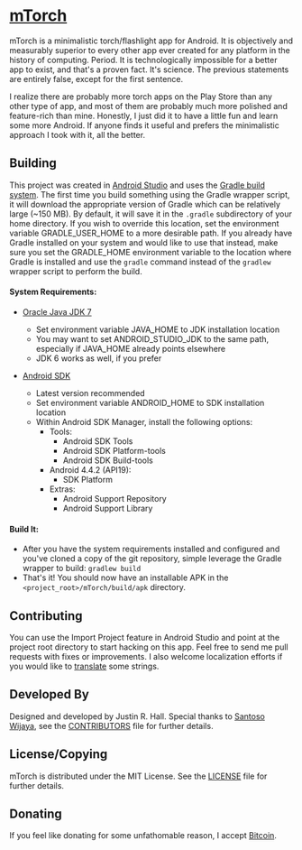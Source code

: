 # [mTorch](http://mtorch.wkovacs64.com)

mTorch is a minimalistic torch/flashlight app for Android. It is objectively and measurably superior to every other app ever created for any platform in the history of computing. Period. It is technologically impossible for a better app to exist, and that's a proven fact. It's science. The previous statements are entirely false, except for the first sentence.

I realize there are probably more torch apps on the Play Store than any other type of app, and most of them are probably much more polished and feature-rich than mine. Honestly, I just did it to have a little fun and learn some more Android. If anyone finds it useful and prefers the minimalistic approach I took with it, all the better.

## Building

This project was created in [Android Studio](http://developer.android.com/sdk/installing/studio.html) and uses the [Gradle build system](http://www.gradleware.com/resources/tech/android). The first time you build something using the Gradle wrapper script, it will download the appropriate version of Gradle which can be relatively large (~150 MB). By default, it will save it in the `.gradle` subdirectory of your home directory. If you wish to override this location, set the environment variable GRADLE_USER_HOME to a more desirable path. If you already have Gradle installed on your system and would like to use that instead, make sure you set the GRADLE_HOME environment variable to the location where Gradle is installed and use the `gradle` command instead of the `gradlew` wrapper script to perform the build.

#### System Requirements:
* [Oracle Java JDK 7](http://www.oracle.com/technetwork/java/javase/downloads/index.html)
    * Set environment variable JAVA_HOME to JDK installation location
    * You may want to set ANDROID_STUDIO_JDK to the same path, especially if JAVA_HOME already points elsewhere
    * JDK 6 works as well, if you prefer

* [Android SDK](https://developer.android.com/sdk)
    * Latest version recommended
    * Set environment variable ANDROID_HOME to SDK installation location
    * Within Android SDK Manager, install the following options:
        * Tools:
            * Android SDK Tools
            * Android SDK Platform-tools
            * Android SDK Build-tools
        * Android 4.4.2 (API19):
            * SDK Platform
        * Extras:
            * Android Support Repository
            * Android Support Library

#### Build It:
* After you have the system requirements installed and configured and you've cloned a copy of the git repository, simple leverage the Gradle wrapper to build: `gradlew build`
* That's it! You should now have an installable APK in the `<project_root>/mTorch/build/apk` directory.

## Contributing
You can use the Import Project feature in Android Studio and point at the project root directory to start hacking on this app. Feel free to send me pull requests with fixes or improvements. I also welcome localization efforts if you would like to [translate](http://mtorch.wkovacs64.com/translate) some strings.

## Developed By
Designed and developed by Justin R. Hall. Special thanks to [Santoso Wijaya](https://github.com/santa4nt), see the [CONTRIBUTORS](../master/CONTRIBUTORS) file for further details.

## License/Copying
mTorch is distributed under the MIT License. See the [LICENSE](../master/LICENSE) file for further details.

## Donating
If you feel like donating for some unfathomable reason, I accept [Bitcoin](http://bit.co.in/mtorch).

